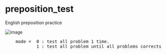 # preposition_test
English preposition practice

![image](https://user-images.githubusercontent.com/80030558/176330712-b20d8d9a-4084-40de-a303-96cac7e2dcc5.png)
<pre>
    mode =  0 : test all problem 1 time.
            1 : test all problem until all problems corrects.
